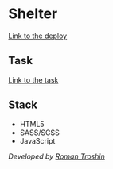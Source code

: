 # Shelter

[Link to the deploy](https://pug000.github.io/shelter/pages/main/index.html "Shelter")

## Task

[Link to the task](https://github.com/rolling-scopes-school/tasks/blob/master/stage1/stream1/shelter/README.md)

## Stack
-  HTML5
-  SASS/SCSS
-  JavaScript

_Developed by [Roman Troshin](https://github.com/pug000)_
